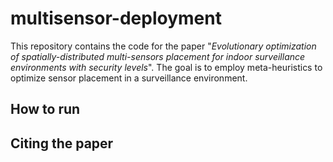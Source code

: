 # multisensor-deployment

This repository contains the code for the paper "*Evolutionary optimization of spatially-distributed multi-sensors placement for indoor surveillance environments with security levels*". The goal is to employ meta-heuristics to optimize sensor placement in a surveillance environment.

## How to run

## Citing the paper
